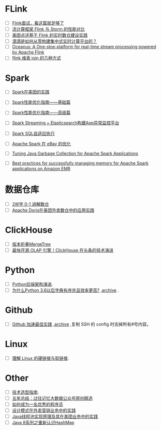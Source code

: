 # FLink

* [ ] [Flink面试，看这篇就足够了](https://mp.weixin.qq.com/s/HJn7pmUUVNFhECoj8wfTQg)
* [ ] [流计算框架 Flink 与 Storm 的性能对比](https://tech.meituan.com/2017/11/17/flink-benchmark.html)
* [ ] [美团点评基于 Flink 的实时数仓建设实践](https://tech.meituan.com/2018/10/18/meishi-data-flink.html)
* [ ] [滴滴是如何从零构建集中式实时计算平台的？](https://blog.didiyun.com/index.php/2018/12/05/realtime-compute/)
* [ ] [Oceanus: A One-stop platform for real-time stream processing powered by Apache Flink](https://data.qq.com/article?id=3853)
* [ ] [flink 维表 join 的几种方式](https://blog.csdn.net/longlovefilm/article/details/104869777)

# Spark

* [ ] [Spark在美团的实践](https://tech.meituan.com/2016/03/31/spark-in-meituan.html)
* [ ] [Spark性能优化指南——基础篇](https://tech.meituan.com/2016/04/29/spark-tuning-basic.html)
* [ ] [Spark性能优化指南——高级篇](https://tech.meituan.com/2016/05/12/spark-tuning-pro.html)
* [ ] [Spark Streaming + Elasticsearch构建App异常监控平台](https://tech.meituan.com/2016/11/04/spark-streaming-es.html)
* [ ] [Spark SQL自适应执行](https://www.alibabacloud.com/help/zh/doc-detail/93157.htm)
* [ ] [Apache Spark 在 eBay 的优化](https://mp.weixin.qq.com/s/0zacWNvUiTKXkQZzB4Ukhg)
* [ ] [Tuning Java Garbage Collection for Apache Spark Applications](https://databricks.com/blog/2015/05/28/tuning-java-garbage-collection-for-spark-applications.html)
* [ ] [Best practices for successfully managing memory for Apache Spark applications on Amazon EMR](https://aws.amazon.com/blogs/big-data/best-practices-for-successfully-managing-memory-for-apache-spark-applications-on-amazon-emr/)


# 数据仓库

* [ ] [2W字 0-1 讲解数仓](https://mp.weixin.qq.com/s/qP50-i2dzG0e4Hbbwu2ARg)
* [ ] [Apache Doris在美团外卖数仓中的应用实践](https://tech.meituan.com/2020/04/09/doris-in-meituan-waimai.html)

# ClickHouse

* [ ] [版本折叠MergeTree](https://clickhouse.tech/docs/zh/engines/table-engines/mergetree-family/versionedcollapsingmergetree/)
* [ ] [最快开源 OLAP 引擎！ClickHouse 在头条的技术演进](https://www.codercto.com/a/86368.html)

# Python

* [ ] [Python后端架构演进](https://zhu327.github.io/2018/07/19/python%E5%90%8E%E7%AB%AF%E6%9E%B6%E6%9E%84%E6%BC%94%E8%BF%9B/).
* [ ] [为什么Python 3.6以后字典有序并且效率更高?](https://www.cnblogs.com/xieqiankun/p/python_dict.html) ,[archive](https://web.archive.org/save/https://www.cnblogs.com/xieqiankun/p/python_dict.html) .

# Github

* [ ] [Github 加速最佳实践](https://www.hi-linux.com/posts/11850.html) ,[archive](https://web.archive.org/web/20200419130832/https://www.hi-linux.com/posts/11850.html) ,复制 SSH 的 config 时去掉所有#号内容。

# Linux

* [ ] [理解 Linux 的硬链接与软链接](https://www.ibm.com/developerworks/cn/linux/l-cn-hardandsymb-links/index.html).

# Other

* [ ] [技术选型指南](https://blog.wangke.io/articles/bdde8563_%E6%8A%80%E6%9C%AF%E9%80%89%E5%9E%8B%E6%8C%87%E5%8D%97).
* [ ] [五年总结：过往记忆大数据公众号原创精选](https://www.iteblog.com/archives/2559.html)
* [ ] [如何成为一名优秀的程序员](https://zhu327.github.io/2017/01/01/%E5%A6%82%E4%BD%95%E6%88%90%E4%B8%BA%E4%B8%80%E5%90%8D%E4%BC%98%E7%A7%80%E7%9A%84%E7%A8%8B%E5%BA%8F%E5%91%98/)
* [ ] [设计模式在外卖营销业务中的实践](https://tech.meituan.com/2020/03/19/design-pattern-practice-in-marketing.html)
* [ ] [Java线程池实现原理及其在美团业务中的实践](https://tech.meituan.com/2020/04/02/java-pooling-pratice-in-meituan.html)
* [ ] [Java 8系列之重新认识HashMap](https://tech.meituan.com/2016/06/24/java-hashmap.html)
